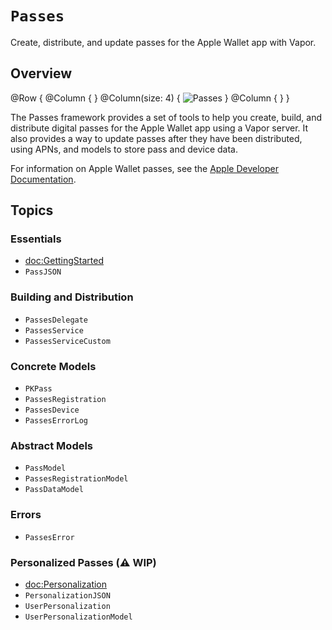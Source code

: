 # ``Passes``

Create, distribute, and update passes for the Apple Wallet app with Vapor.

## Overview

@Row {
    @Column { }
    @Column(size: 4) {
        ![Passes](passes)
    }
    @Column { }
}

The Passes framework provides a set of tools to help you create, build, and distribute digital passes for the Apple Wallet app using a Vapor server. It also provides a way to update passes after they have been distributed, using APNs, and models to store pass and device data.

For information on Apple Wallet passes, see the [Apple Developer Documentation](https://developer.apple.com/documentation/walletpasses).

## Topics

### Essentials

- <doc:GettingStarted>
- ``PassJSON``

### Building and Distribution

- ``PassesDelegate``
- ``PassesService``
- ``PassesServiceCustom``

### Concrete Models

- ``PKPass``
- ``PassesRegistration``
- ``PassesDevice``
- ``PassesErrorLog``

### Abstract Models

- ``PassModel``
- ``PassesRegistrationModel``
- ``PassDataModel``

### Errors

- ``PassesError``

### Personalized Passes (⚠️ WIP)

- <doc:Personalization>
- ``PersonalizationJSON``
- ``UserPersonalization``
- ``UserPersonalizationModel``
